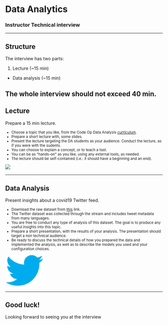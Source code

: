 # Data Analytics

### Instructor Technical interview

---

## Structure

The interview has two parts:

1. Lecture (~15 min)
- Data analysis (~15 min)

The whole interview should not exceed 40 min.
---

## Lecture

Prepare a 15 min lecture.
<small>
- Choose a topic that you like, from the Code Op Data Analysis [curriculum](https://codeop.tech/data-analytics-bootcamp/).
- Prepare a short lecture with, some slides.
- Present the lecture targeting the DA students as your audience. Conduct the lecture, as if you were with the sudents.
- You can choose to explain a concept, or to teach a tool.
- You can be as "hands-on" as you like, using any external tools, as needed.
- The lecture should be self-contained (i.e.: it should have a beginning and an end).

</small>
<img  style="background:none; border:none; box-shadow:none;" src="https://raw.githubusercontent.com/doublebyte1/da-interview/master/assets/img/computer_sillouette.gif" width="30%">

---

## Data Analysis

Present insights about a covid19 Twitter feed.
<small>
- Download the raw dataset from [this](./COVID.csv) link.
- The Twitter dataset was collected through the stream and includes tweet metadata from many languages.
- You are free to conduct any type of analysis of this dataset. The goal is to produce any useful insights into this topic.
- Prepare a short presentation, with the results of your analysis. The presentation should target a non technical audience.
- Be ready to discuss the technical details of how you prepared the data and implemented the analysis, as well as to describe the models you used and your configuration choices.

</small>
<img src="./assets/img/twitter.png" height="100px" style="background:none; border:none; box-shadow:none;">

---

## Good luck!

Looking forward to seeing you at the interview

